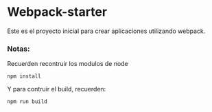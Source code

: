 # Webpack-starter
Este es el proyecto inicial para crear aplicaciones utilizando webpack.
### Notas: 
Recuerden recontruir los modulos de node
```
npm install
```
Y para contruir el build, recuerden:
```
npm run build
```

